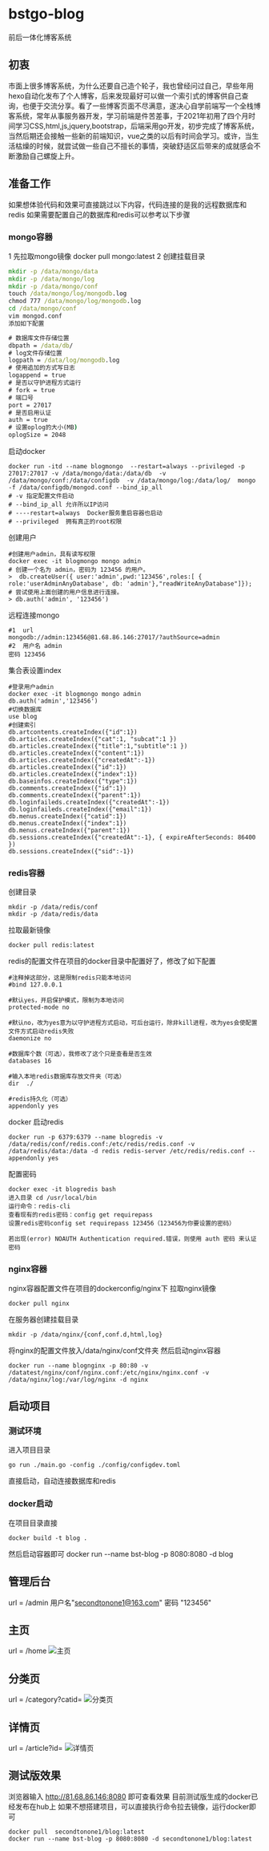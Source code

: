 # bstgo-blog
前后一体化博客系统

## 初衷
市面上很多博客系统，为什么还要自己造个轮子，我也曾经问过自己，早些年用hexo自动化发布了个人博客，后来发现最好可以做一个索引式的博客供自己查询，也便于交流分享。看了一些博客页面不尽满意，遂决心自学前端写一个全栈博客系统，常年从事服务器开发，学习前端是件苦差事，于2021年初用了四个月时间学习CSS,html,js,jquery,bootstrap，后端采用go开发，初步完成了博客系统，当然后期还会接触一些新的前端知识，vue之类的以后有时间会学习。或许，当生活枯燥的时候，就尝试做一些自己不擅长的事情，突破舒适区后带来的成就感会不断激励自己螺旋上升。

## 准备工作
如果想体验代码和效果可直接跳过以下内容，代码连接的是我的远程数据库和redis
如果需要配置自己的数据库和redis可以参考以下步骤
###  mongo容器
1 先拉取mongo镜像
docker pull mongo:latest
2 创建挂载目录
``` cmd
mkdir -p /data/mongo/data
mkdir -p /data/mongo/log
mkdir -p /data/mongo/conf
touch /data/mongo/log/mongodb.log
chmod 777 /data/mongo/log/mongodb.log
cd /data/mongo/conf
vim mongod.conf
添加如下配置
```

``` cmd
# 数据库文件存储位置
dbpath = /data/db/
# log文件存储位置
logpath = /data/log/mongodb.log
# 使用追加的方式写日志
logappend = true
# 是否以守护进程方式运行
# fork = true
# 端口号
port = 27017
# 是否启用认证
auth = true
# 设置oplog的大小(MB)
oplogSize = 2048 
```

启动docker
```
docker run -itd --name blogmongo  --restart=always --privileged -p 27017:27017 -v /data/mongo/data:/data/db  -v /data/mongo/conf:/data/configdb  -v /data/mongo/log:/data/log/  mongo  -f /data/configdb/mongod.conf --bind_ip_all  
# -v 指定配置文件启动
# --bind_ip_all 允许所以IP访问
# ----restart=always  Docker服务重启容器也启动
# --privileged  拥有真正的root权限 
```

创建用户
```
#创建用户admin，具有读写权限
docker exec -it blogmongo mongo admin
# 创建一个名为 admin，密码为 123456 的用户。
>  db.createUser({ user:'admin',pwd:'123456',roles:[ { role:'userAdminAnyDatabase', db: 'admin'},"readWriteAnyDatabase"]});
# 尝试使用上面创建的用户信息进行连接。
> db.auth('admin', '123456')
```
   
远程连接mongo
``` 
#1  url
mongodb://admin:123456@81.68.86.146:27017/?authSource=admin
#2  用户名 admin
密码 123456
```

集合表设置index

```
#登录用户admin
docker exec -it blogmongo mongo admin
db.auth('admin','123456')
#切换数据库
use blog
#创建索引
db.artcontents.createIndex({"id":1})
db.articles.createIndex({"cat":1, "subcat":1 })
db.articles.createIndex({"title":1,"subtitle":1 })
db.articles.createIndex({"content":1})
db.articles.createIndex({"createdAt":-1})
db.articles.createIndex({"id":1})
db.articles.createIndex({"index":1})
db.baseinfos.createIndex({"type":1})
db.comments.createIndex({"id":1})
db.comments.createIndex({"parent":1})
db.loginfaileds.createIndex({"createdAt":-1})
db.loginfaileds.createIndex({"email":1})
db.menus.createIndex({"catid":1})
db.menus.createIndex({"index":1})
db.menus.createIndex({"parent":1})
db.sessions.createIndex({"createdAt":-1}, { expireAfterSeconds: 86400 })
db.sessions.createIndex({"sid":-1})
```

###  redis容器

创建目录
```
mkdir -p /data/redis/conf
mkdir -p /data/redis/data
```

拉取最新镜像
```
docker pull redis:latest
```

redis的配置文件在项目的docker目录中配置好了，修改了如下配置

```
#注释掉这部分，这是限制redis只能本地访问
#bind 127.0.0.1 

#默认yes，开启保护模式，限制为本地访问
protected-mode no 

#默认no，改为yes意为以守护进程方式启动，可后台运行，除非kill进程，改为yes会使配置文件方式启动redis失败
daemonize no

#数据库个数（可选），我修改了这个只是查看是否生效
databases 16

#输入本地redis数据库存放文件夹（可选）
dir  ./ 

#redis持久化（可选）
appendonly yes 
```

docker 启动redis
```
docker run -p 6379:6379 --name blogredis -v /data/redis/conf/redis.conf:/etc/redis/redis.conf -v /data/redis/data:/data -d redis redis-server /etc/redis/redis.conf --appendonly yes
```

配置密码
```
docker exec -it blogredis bash
进入目录 cd /usr/local/bin
运行命令：redis-cli
查看现有的redis密码：config get requirepass
设置redis密码config set requirepass 123456（123456为你要设置的密码）

若出现(error) NOAUTH Authentication required.错误，则使用 auth 密码 来认证密码
```
###  nginx容器
nginx容器配置文件在项目的dockerconfig/nginx下
拉取nginx镜像
```
docker pull nginx
```
在服务器创建挂载目录
```
mkdir -p /data/nginx/{conf,conf.d,html,log}
```
将nginx的配置文件放入/data/nginx/conf文件夹
然后启动nginx容器
```
docker run --name blognginx -p 80:80 -v /datatest/nginx/conf/nginx.conf:/etc/nginx/nginx.conf -v /data/nginx/log:/var/log/nginx -d nginx
```
## 启动项目
### 测试环境
进入项目目录 
```
go run ./main.go -config ./config/configdev.toml
```
直接启动，自动连接数据库和redis
### docker启动
在项目目录直接 
```
docker build -t blog .
``` 
然后启动容器即可
docker run --name bst-blog -p 8080:8080 -d blog

## 管理后台
url = /admin
用户名"secondtonone1@163.com"
密码 "123456"

## 主页
url = /home
![主页](./demopic/2.png)
## 分类页
url = /category?catid=
![分类页](./demopic/3.png)
## 详情页
url = /article?id=
![详情页](./demopic/1.png)
## 测试版效果

浏览器输入
http://81.68.86.146:8080
即可查看效果
目前测试版生成的docker已经发布在hub上
如果不想搭建项目，可以直接执行命令拉去镜像，运行docker即可
```
docker pull  secondtonone1/blog:latest
docker run --name bst-blog -p 8080:8080 -d secondtonone1/blog:latest
```